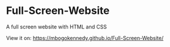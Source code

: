 # Full-Screen-Website
A full screen website with HTML and CSS 


View it on: https://mbogokennedy.github.io/Full-Screen-Website/
